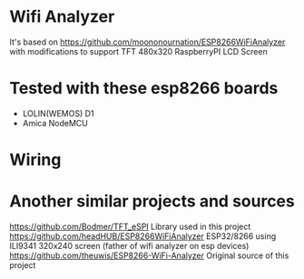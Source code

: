 # Wifi Analyzer

It's based on https://github.com/moononournation/ESP8266WiFiAnalyzer with modifications to support TFT 480x320 RaspberryPI LCD Screen

# Tested with these esp8266 boards

* LOLIN(WEMOS) D1
* Amica NodeMCU

# Wiring



# Another similar projects and sources

https://github.com/Bodmer/TFT_eSPI Library used in this project
https://github.com/headHUB/ESP8266WiFiAnalyzer ESP32/8266 using ILI9341 320x240 screen (father of wifi analyzer on esp devices)
https://github.com/theuwis/ESP8266-WiFi-Analyzer Original source of this project
